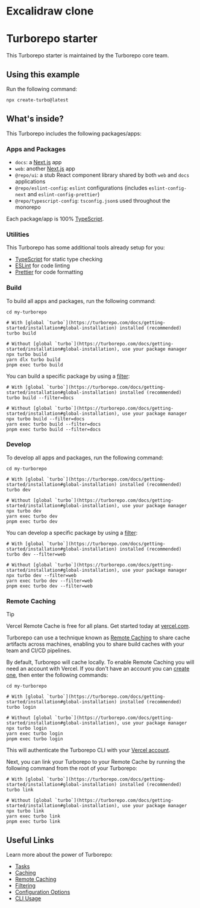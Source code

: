 # Excalidraw clone
# Turborepo starter

This Turborepo starter is maintained by the Turborepo core team.

## Using this example

Run the following command:

```sh
npx create-turbo@latest
```

## What's inside?

This Turborepo includes the following packages/apps:

### Apps and Packages

- `docs`: a [Next.js](https://nextjs.org/) app
- `web`: another [Next.js](https://nextjs.org/) app
- `@repo/ui`: a stub React component library shared by both `web` and `docs` applications
- `@repo/eslint-config`: `eslint` configurations (includes `eslint-config-next` and `eslint-config-prettier`)
- `@repo/typescript-config`: `tsconfig.json`s used throughout the monorepo

Each package/app is 100% [TypeScript](https://www.typescriptlang.org/).

### Utilities

This Turborepo has some additional tools already setup for you:

- [TypeScript](https://www.typescriptlang.org/) for static type checking
- [ESLint](https://eslint.org/) for code linting
- [Prettier](https://prettier.io) for code formatting

### Build

To build all apps and packages, run the following command:

```
cd my-turborepo

# With [global `turbo`](https://turborepo.com/docs/getting-started/installation#global-installation) installed (recommended)
turbo build

# Without [global `turbo`](https://turborepo.com/docs/getting-started/installation#global-installation), use your package manager
npx turbo build
yarn dlx turbo build
pnpm exec turbo build
```

You can build a specific package by using a [filter](https://turborepo.com/docs/crafting-your-repository/running-tasks#using-filters):

```
# With [global `turbo`](https://turborepo.com/docs/getting-started/installation#global-installation) installed (recommended)
turbo build --filter=docs

# Without [global `turbo`](https://turborepo.com/docs/getting-started/installation#global-installation), use your package manager
npx turbo build --filter=docs
yarn exec turbo build --filter=docs
pnpm exec turbo build --filter=docs
```

### Develop

To develop all apps and packages, run the following command:

```
cd my-turborepo

# With [global `turbo`](https://turborepo.com/docs/getting-started/installation#global-installation) installed (recommended)
turbo dev

# Without [global `turbo`](https://turborepo.com/docs/getting-started/installation#global-installation), use your package manager
npx turbo dev
yarn exec turbo dev
pnpm exec turbo dev
```

You can develop a specific package by using a [filter](https://turborepo.com/docs/crafting-your-repository/running-tasks#using-filters):

```
# With [global `turbo`](https://turborepo.com/docs/getting-started/installation#global-installation) installed (recommended)
turbo dev --filter=web

# Without [global `turbo`](https://turborepo.com/docs/getting-started/installation#global-installation), use your package manager
npx turbo dev --filter=web
yarn exec turbo dev --filter=web
pnpm exec turbo dev --filter=web
```

### Remote Caching

> [!TIP]
> Vercel Remote Cache is free for all plans. Get started today at [vercel.com](https://vercel.com/signup?/signup?utm_source=remote-cache-sdk&utm_campaign=free_remote_cache).

Turborepo can use a technique known as [Remote Caching](https://turborepo.com/docs/core-concepts/remote-caching) to share cache artifacts across machines, enabling you to share build caches with your team and CI/CD pipelines.

By default, Turborepo will cache locally. To enable Remote Caching you will need an account with Vercel. If you don't have an account you can [create one](https://vercel.com/signup?utm_source=turborepo-examples), then enter the following commands:

```
cd my-turborepo

# With [global `turbo`](https://turborepo.com/docs/getting-started/installation#global-installation) installed (recommended)
turbo login

# Without [global `turbo`](https://turborepo.com/docs/getting-started/installation#global-installation), use your package manager
npx turbo login
yarn exec turbo login
pnpm exec turbo login
```

This will authenticate the Turborepo CLI with your [Vercel account](https://vercel.com/docs/concepts/personal-accounts/overview).

Next, you can link your Turborepo to your Remote Cache by running the following command from the root of your Turborepo:

```
# With [global `turbo`](https://turborepo.com/docs/getting-started/installation#global-installation) installed (recommended)
turbo link

# Without [global `turbo`](https://turborepo.com/docs/getting-started/installation#global-installation), use your package manager
npx turbo link
yarn exec turbo link
pnpm exec turbo link
```

## Useful Links

Learn more about the power of Turborepo:

- [Tasks](https://turborepo.com/docs/crafting-your-repository/running-tasks)
- [Caching](https://turborepo.com/docs/crafting-your-repository/caching)
- [Remote Caching](https://turborepo.com/docs/core-concepts/remote-caching)
- [Filtering](https://turborepo.com/docs/crafting-your-repository/running-tasks#using-filters)
- [Configuration Options](https://turborepo.com/docs/reference/configuration)
- [CLI Usage](https://turborepo.com/docs/reference/command-line-reference)
